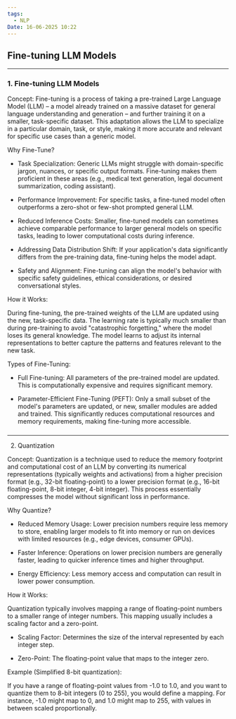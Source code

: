 ```yaml
---
tags:
  - NLP
Date: 16-06-2025 10:22
---
```


## Fine-tuning LLM Models

---

### 1. Fine-tuning LLM Models

Concept: Fine-tuning is a process of taking a pre-trained Large Language Model (LLM) – a model already trained on a massive dataset for general language understanding and generation – and further training it on a smaller, task-specific dataset. This adaptation allows the LLM to specialize in a particular domain, task, or style, making it more accurate and relevant for specific use cases than a generic model.

Why Fine-Tune?

- Task Specialization: Generic LLMs might struggle with domain-specific jargon, nuances, or specific output formats. Fine-tuning makes them proficient in these areas (e.g., medical text generation, legal document summarization, coding assistant).
    
- Performance Improvement: For specific tasks, a fine-tuned model often outperforms a zero-shot or few-shot prompted general LLM.
    
- Reduced Inference Costs: Smaller, fine-tuned models can sometimes achieve comparable performance to larger general models on specific tasks, leading to lower computational costs during inference.
    
- Addressing Data Distribution Shift: If your application's data significantly differs from the pre-training data, fine-tuning helps the model adapt.
    
- Safety and Alignment: Fine-tuning can align the model's behavior with specific safety guidelines, ethical considerations, or desired conversational styles.
    

How it Works:

During fine-tuning, the pre-trained weights of the LLM are updated using the new, task-specific data. The learning rate is typically much smaller than during pre-training to avoid "catastrophic forgetting," where the model loses its general knowledge. The model learns to adjust its internal representations to better capture the patterns and features relevant to the new task.

Types of Fine-Tuning:

- Full Fine-tuning: All parameters of the pre-trained model are updated. This is computationally expensive and requires significant memory.
    
- Parameter-Efficient Fine-Tuning (PEFT): Only a small subset of the model's parameters are updated, or new, smaller modules are added and trained. This significantly reduces computational resources and memory requirements, making fine-tuning more accessible.
    

### 

---

2. Quantization

Concept: Quantization is a technique used to reduce the memory footprint and computational cost of an LLM by converting its numerical representations (typically weights and activations) from a higher precision format (e.g., 32-bit floating-point) to a lower precision format (e.g., 16-bit floating-point, 8-bit integer, 4-bit integer). This process essentially compresses the model without significant loss in performance.

Why Quantize?

- Reduced Memory Usage: Lower precision numbers require less memory to store, enabling larger models to fit into memory or run on devices with limited resources (e.g., edge devices, consumer GPUs).
    
- Faster Inference: Operations on lower precision numbers are generally faster, leading to quicker inference times and higher throughput.
    
- Energy Efficiency: Less memory access and computation can result in lower power consumption.
    

How it Works:

Quantization typically involves mapping a range of floating-point numbers to a smaller range of integer numbers. This mapping usually includes a scaling factor and a zero-point.

- Scaling Factor: Determines the size of the interval represented by each integer step.
    
- Zero-Point: The floating-point value that maps to the integer zero.
    

Example (Simplified 8-bit quantization):

If you have a range of floating-point values from -1.0 to 1.0, and you want to quantize them to 8-bit integers (0 to 255), you would define a mapping. For instance, -1.0 might map to 0, and 1.0 might map to 255, with values in between scaled proportionally.

